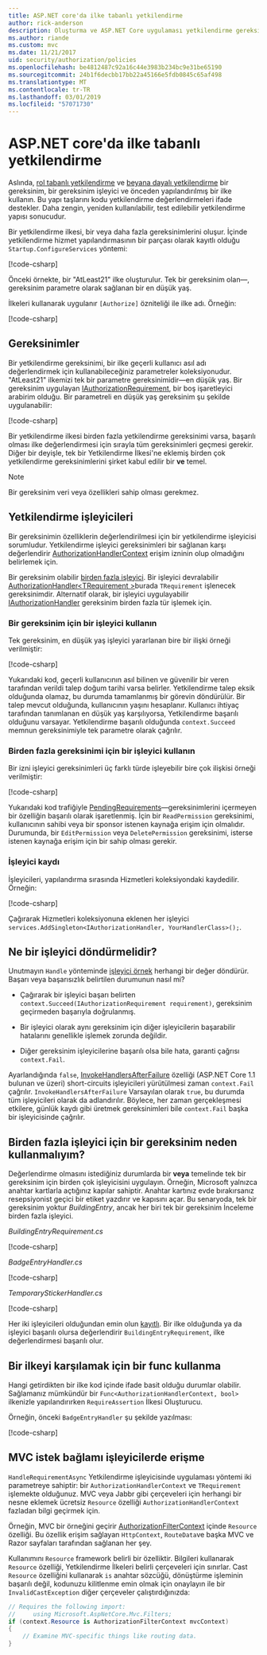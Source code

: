 ```yaml
---
title: ASP.NET core'da ilke tabanlı yetkilendirme
author: rick-anderson
description: Oluşturma ve ASP.NET Core uygulaması yetkilendirme gereksinimlerini zorunlu tutmak için yetkilendirme ilkesi işleyicileri kullanma hakkında bilgi edinin.
ms.author: riande
ms.custom: mvc
ms.date: 11/21/2017
uid: security/authorization/policies
ms.openlocfilehash: be4812487c92a16c44e3983b234bc9e31be65190
ms.sourcegitcommit: 24b1f6decbb17bb22a45166e5fdb0845c65af498
ms.translationtype: MT
ms.contentlocale: tr-TR
ms.lasthandoff: 03/01/2019
ms.locfileid: "57071730"
---
```

# <a name="policy-based-authorization-in-aspnet-core"></a>ASP.NET core'da ilke tabanlı yetkilendirme

Aslında, [rol tabanlı yetkilendirme](xref:security/authorization/roles) ve [beyana dayalı yetkilendirme](xref:security/authorization/claims) bir gereksinim, bir gereksinim işleyici ve önceden yapılandırılmış bir ilke kullanın. Bu yapı taşlarını kodu yetkilendirme değerlendirmeleri ifade destekler. Daha zengin, yeniden kullanılabilir, test edilebilir yetkilendirme yapısı sonucudur.

Bir yetkilendirme ilkesi, bir veya daha fazla gereksinimlerini oluşur. İçinde yetkilendirme hizmet yapılandırmasının bir parçası olarak kayıtlı olduğu `Startup.ConfigureServices` yöntemi:

[!code-csharp[](policies/samples/PoliciesAuthApp1/Startup.cs?range=40-41,50-55,63,72)]

Önceki örnekte, bir "AtLeast21" ilke oluşturulur. Tek bir gereksinim olan&mdash;, gereksinim parametre olarak sağlanan bir en düşük yaş.

İlkeleri kullanarak uygulanır `[Authorize]` özniteliği ile ilke adı. Örneğin:

[!code-csharp[](policies/samples/PoliciesAuthApp1/Controllers/AlcoholPurchaseController.cs?name=snippet_AlcoholPurchaseControllerClass&highlight=4)]

## <a name="requirements"></a>Gereksinimler

Bir yetkilendirme gereksinimi, bir ilke geçerli kullanıcı asıl adı değerlendirmek için kullanabileceğiniz parametreler koleksiyonudur. "AtLeast21" ilkemizi tek bir parametre gereksinimidir&mdash;en düşük yaş. Bir gereksinim uygulayan [IAuthorizationRequirement](/dotnet/api/microsoft.aspnetcore.authorization.iauthorizationrequirement), bir boş işaretleyici arabirim olduğu. Bir parametreli en düşük yaş gereksinim şu şekilde uygulanabilir:

[!code-csharp[](policies/samples/PoliciesAuthApp1/Services/Requirements/MinimumAgeRequirement.cs?name=snippet_MinimumAgeRequirementClass)]

Bir yetkilendirme ilkesi birden fazla yetkilendirme gereksinimi varsa, başarılı olması ilke değerlendirmesi için sırayla tüm gereksinimleri geçmesi gerekir. Diğer bir deyişle, tek bir Yetkilendirme İlkesi'ne eklemiş birden çok yetkilendirme gereksinimlerini şirket kabul edilir bir **ve** temel.

> [!NOTE]
> Bir gereksinim veri veya özellikleri sahip olması gerekmez.

<a name="security-authorization-policies-based-authorization-handler"></a>

## <a name="authorization-handlers"></a>Yetkilendirme işleyicileri

Bir gereksinimin özelliklerin değerlendirilmesi için bir yetkilendirme işleyicisi sorumludur. Yetkilendirme işleyici gereksinimleri bir sağlanan karşı değerlendirir [AuthorizationHandlerContext](/dotnet/api/microsoft.aspnetcore.authorization.authorizationhandlercontext) erişim izninin olup olmadığını belirlemek için.

Bir gereksinim olabilir [birden fazla işleyici](#security-authorization-policies-based-multiple-handlers). Bir işleyici devralabilir [AuthorizationHandler\<TRequirement >](/dotnet/api/microsoft.aspnetcore.authorization.authorizationhandler-1)burada `TRequirement` işlenecek gereksinimdir. Alternatif olarak, bir işleyici uygulayabilir [IAuthorizationHandler](/dotnet/api/microsoft.aspnetcore.authorization.iauthorizationhandler) gereksinim birden fazla tür işlemek için.

### <a name="use-a-handler-for-one-requirement"></a>Bir gereksinim için bir işleyici kullanın

<a name="security-authorization-handler-example"></a>

Tek gereksinim, en düşük yaş işleyici yararlanan bire bir ilişki örneği verilmiştir:

[!code-csharp[](policies/samples/PoliciesAuthApp1/Services/Handlers/MinimumAgeHandler.cs?name=snippet_MinimumAgeHandlerClass)]

Yukarıdaki kod, geçerli kullanıcının asıl bilinen ve güvenilir bir veren tarafından verildi talep doğum tarihi varsa belirler. Yetkilendirme talep eksik olduğunda olamaz, bu durumda tamamlanmış bir görevin döndürülür. Bir talep mevcut olduğunda, kullanıcının yaşını hesaplanır. Kullanıcı ihtiyaç tarafından tanımlanan en düşük yaş karşılıyorsa, Yetkilendirme başarılı olduğunu varsayar. Yetkilendirme başarılı olduğunda `context.Succeed` memnun gereksinimiyle tek parametre olarak çağrılır.

### <a name="use-a-handler-for-multiple-requirements"></a>Birden fazla gereksinimi için bir işleyici kullanın

Bir izni işleyici gereksinimleri üç farklı türde işleyebilir bire çok ilişkisi örneği verilmiştir:

[!code-csharp[](policies/samples/PoliciesAuthApp1/Services/Handlers/PermissionHandler.cs?name=snippet_PermissionHandlerClass)]

Yukarıdaki kod trafiğiyle [PendingRequirements](/dotnet/api/microsoft.aspnetcore.authorization.authorizationhandlercontext.pendingrequirements#Microsoft_AspNetCore_Authorization_AuthorizationHandlerContext_PendingRequirements)&mdash;gereksinimlerini içermeyen bir özelliğin başarılı olarak işaretlenmiş. İçin bir `ReadPermission` gereksinimi, kullanıcının sahibi veya bir sponsor istenen kaynağa erişim için olmalıdır. Durumunda, bir `EditPermission` veya `DeletePermission` gereksinimi, isterse istenen kaynağa erişim için bir sahip olması gerekir.

<a name="security-authorization-policies-based-handler-registration"></a>

### <a name="handler-registration"></a>İşleyici kaydı

İşleyicileri, yapılandırma sırasında Hizmetleri koleksiyondaki kaydedilir. Örneğin:

[!code-csharp[](policies/samples/PoliciesAuthApp1/Startup.cs?range=40-41,50-55,63-65,72)]

Çağırarak Hizmetleri koleksiyonuna eklenen her işleyici `services.AddSingleton<IAuthorizationHandler, YourHandlerClass>();`.

## <a name="what-should-a-handler-return"></a>Ne bir işleyici döndürmelidir?

Unutmayın `Handle` yönteminde [işleyici örnek](#security-authorization-handler-example) herhangi bir değer döndürür. Başarı veya başarısızlık belirtilen durumunun nasıl mi?

* Çağırarak bir işleyici başarı belirten `context.Succeed(IAuthorizationRequirement requirement)`, gereksinim geçirmeden başarıyla doğrulanmış.

* Bir işleyici olarak aynı gereksinim için diğer işleyicilerin başarabilir hatalarını genellikle işlemek zorunda değildir.

* Diğer gereksinim işleyicilerine başarılı olsa bile hata, garanti çağrısı `context.Fail`.

Ayarlandığında `false`, [InvokeHandlersAfterFailure](/dotnet/api/microsoft.aspnetcore.authorization.authorizationoptions.invokehandlersafterfailure#Microsoft_AspNetCore_Authorization_AuthorizationOptions_InvokeHandlersAfterFailure) özelliği (ASP.NET Core 1.1 bulunan ve üzeri) short-circuits işleyicileri yürütülmesi zaman `context.Fail` çağrılır. `InvokeHandlersAfterFailure` Varsayılan olarak `true`, bu durumda tüm işleyicileri olarak da adlandırılır. Böylece, her zaman gerçekleşmesi etkilere, günlük kaydı gibi üretmek gereksinimleri bile `context.Fail` başka bir işleyicisinde çağrılır.

<a name="security-authorization-policies-based-multiple-handlers"></a>

## <a name="why-would-i-want-multiple-handlers-for-a-requirement"></a>Birden fazla işleyici için bir gereksinim neden kullanmalıyım?

Değerlendirme olmasını istediğiniz durumlarda bir **veya** temelinde tek bir gereksinim için birden çok işleyicisini uygulayın. Örneğin, Microsoft yalnızca anahtar kartlarla açtığınız kapılar sahiptir. Anahtar kartınız evde bırakırsanız resepsiyonist geçici bir etiket yazdırır ve kapısını açar. Bu senaryoda, tek bir gereksinim yoktur *BuildingEntry*, ancak her biri tek bir gereksinim İnceleme birden fazla işleyici.

*BuildingEntryRequirement.cs*

[!code-csharp[](policies/samples/PoliciesAuthApp1/Services/Requirements/BuildingEntryRequirement.cs?name=snippet_BuildingEntryRequirementClass)]

*BadgeEntryHandler.cs*

[!code-csharp[](policies/samples/PoliciesAuthApp1/Services/Handlers/BadgeEntryHandler.cs?name=snippet_BadgeEntryHandlerClass)]

*TemporaryStickerHandler.cs*

[!code-csharp[](policies/samples/PoliciesAuthApp1/Services/Handlers/TemporaryStickerHandler.cs?name=snippet_TemporaryStickerHandlerClass)]

Her iki işleyicileri olduğundan emin olun [kayıtlı](xref:security/authorization/policies#security-authorization-policies-based-handler-registration). Bir ilke olduğunda ya da işleyici başarılı olursa değerlendirir `BuildingEntryRequirement`, ilke değerlendirmesi başarılı olur.

## <a name="using-a-func-to-fulfill-a-policy"></a>Bir ilkeyi karşılamak için bir func kullanma

Hangi getirdikten bir ilke kod içinde ifade basit olduğu durumlar olabilir. Sağlamanız mümkündür bir `Func<AuthorizationHandlerContext, bool>` ilkenizle yapılandırırken `RequireAssertion` İlkesi Oluşturucu.

Örneğin, önceki `BadgeEntryHandler` şu şekilde yazılması:

[!code-csharp[](policies/samples/PoliciesAuthApp1/Startup.cs?range=52-53,57-63)]

## <a name="accessing-mvc-request-context-in-handlers"></a>MVC istek bağlamı işleyicilerde erişme

`HandleRequirementAsync` Yetkilendirme işleyicisinde uygulaması yöntemi iki parametreye sahiptir: bir `AuthorizationHandlerContext` ve `TRequirement` işlemekte olduğunuz. MVC veya Jabbr gibi çerçeveleri için herhangi bir nesne eklemek ücretsiz `Resource` özelliği `AuthorizationHandlerContext` fazladan bilgi geçirmek için.

Örneğin, MVC bir örneğini geçirir [AuthorizationFilterContext](/dotnet/api/?term=AuthorizationFilterContext) içinde `Resource` özelliği. Bu özellik erişim sağlayan `HttpContext`, `RouteData`ve başka MVC ve Razor sayfaları tarafından sağlanan her şey.

Kullanımını `Resource` framework belirli bir özelliktir. Bilgileri kullanarak `Resource` özelliği, Yetkilendirme İlkeleri belirli çerçeveleri için sınırlar. Cast `Resource` özelliğini kullanarak `is` anahtar sözcüğü, dönüştürme işleminin başarılı değil, kodunuzu kilitlenme emin olmak için onaylayın ile bir `InvalidCastException` diğer çerçeveler çalıştırdığınızda:

```csharp
// Requires the following import:
//     using Microsoft.AspNetCore.Mvc.Filters;
if (context.Resource is AuthorizationFilterContext mvcContext)
{
    // Examine MVC-specific things like routing data.
}
```

